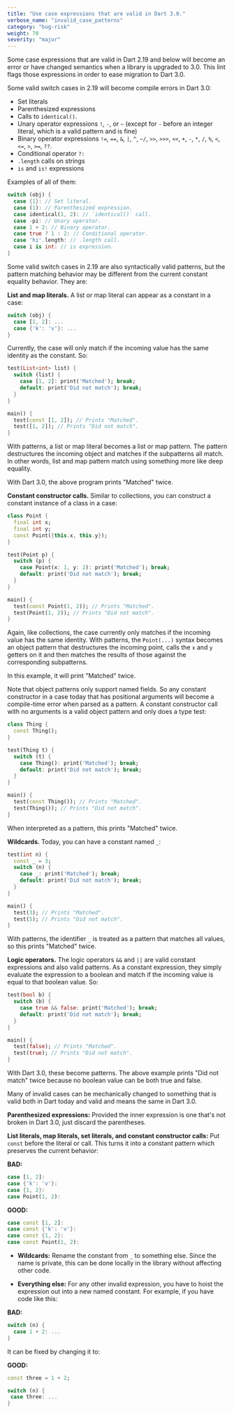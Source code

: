 ```yaml
---
title: "Use case expressions that are valid in Dart 3.0."
verbose_name: "invalid_case_patterns"
category: "bug-risk"
weight: 70
severity: "major"
---
```

Some case expressions that are valid in Dart 2.19 and below will become an error
or have changed semantics when a library is upgraded to 3.0. This lint flags
those expressions in order to ease migration to Dart 3.0.

Some valid switch cases in 2.19 will become compile errors in Dart 3.0:

* Set literals
* Parenthesized expressions
* Calls to `identical()`.
* Unary operator expressions `!`, `-`, or `~` (except for `-` before an integer
  literal, which is a valid pattern and is fine)
* Binary operator expressions `!=`, `==`, `&`, `|`, `^`, `~/`, `>>`, `>>>`,
  `<<`, `+`, `-`, `*`, `/`, `%`, `<`, `<=`, `>`, `>=`, `??`.
* Conditional operator `?:`
* `.length` calls on strings
* `is` and `is!` expressions

Examples of all of them:

```dart
switch (obj) {
  case {1}: // Set literal.
  case (1): // Parenthesized expression.
  case identical(1, 2): // `identical()` call.
  case -pi: // Unary operator.
  case 1 + 2: // Binary operator.
  case true ? 1 : 2: // Conditional operator.
  case 'hi'.length: // .length call.
  case i is int: // is expression.
}
```

Some valid switch cases in 2.19 are also syntactically valid patterns, but the
pattern matching behavior may be different from the current constant equality
behavior. They are:

**List and map literals.** A list or map literal can appear as a constant in a
case:

```dart
switch (obj) {
  case [1, 2]: ...
  case {'k': 'v'}: ...
}
```

Currently, the case will only match if the incoming value has the same identity
as the constant. So:

```dart
test(List<int> list) {
  switch (list) {
    case [1, 2]: print('Matched'); break;
    default: print('Did not match'); break;
  }
}

main() {
  test(const [1, 2]); // Prints "Matched".
  test([1, 2]); // Prints "Did not match".
}
```

With patterns, a list or map literal becomes a list or map pattern. The pattern
destructures the incoming object and matches if the subpatterns all match. In
other words, list and map pattern match using something more like deep equality.

With Dart 3.0, the above program prints "Matched" twice.

**Constant constructor calls.** Similar to collections, you can construct a
constant instance of a class in a case:

```dart
class Point {
  final int x;
  final int y;
  const Point({this.x, this.y});
}

test(Point p) {
  switch (p) {
    case Point(x: 1, y: 2): print('Matched'); break;
    default: print('Did not match'); break;
  }
}

main() {
  test(const Point(1, 2)); // Prints "Matched".
  test(Point(1, 2)); // Prints "Did not match".
}
```

Again, like collections, the case currently only matches if the incoming value
has the same identity. With patterns, the `Point(...)` syntax becomes an object
pattern that destructures the incoming point, calls the `x` and `y` getters on
it and then matches the results of those against the corresponding subpatterns.

In this example, it will print "Matched" twice.

Note that object patterns only support named fields. So any constant constructor
in a case today that has positional arguments will become a compile-time error
when parsed as a pattern. A constant constructor call with no arguments is a
valid object pattern and only does a type test:

```dart
class Thing {
  const Thing();
}

test(Thing t) {
  switch (t) {
    case Thing(): print('Matched'); break;
    default: print('Did not match'); break;
  }
}

main() {
  test(const Thing()); // Prints "Matched".
  test(Thing()); // Prints "Did not match".
}
```

When interpreted as a pattern, this prints "Matched" twice.

**Wildcards.** Today, you can have a constant named `_`:

```dart
test(int n) {
  const _ = 3;
  switch (n) {
    case _: print('Matched'); break;
    default: print('Did not match'); break;
  }
}

main() {
  test(3); // Prints "Matched".
  test(5); // Prints "Did not match".
}
```

With patterns, the identifier `_` is treated as a pattern that matches all 
values, so this prints "Matched" twice.

**Logic operators.** The logic operators `&&` and `||` are valid constant
expressions and also valid patterns. As a constant expression, they simply
evaluate the expression to a boolean and match if the incoming value is equal to
that boolean value. So:

```dart
test(bool b) {
  switch (b) {
    case true && false: print('Matched'); break;
    default: print('Did not match'); break;
  }
}

main() {
  test(false); // Prints "Matched".
  test(true); // Prints "Did not match".
}
```

With Dart 3.0, these become patterns. The above example prints "Did not match"
twice because no boolean value can be both true and false.

Many of invalid cases can be mechanically changed to something that is valid
both in Dart today and valid and means the same in Dart 3.0.

**Parenthesized expressions:** Provided the inner expression is one that's not
broken in Dart 3.0, just discard the parentheses.

**List literals, map literals, set literals, and constant constructor calls:**
Put `const` before the literal or call. This turns it into a constant pattern
which preserves the current behavior:

**BAD:**

```dart
case [1, 2]:
case {'k': 'v'}:
case {1, 2}:
case Point(1, 2):
```

**GOOD:**

```dart
case const [1, 2]:
case const {'k': 'v'}:
case const {1, 2}:
case const Point(1, 2):
```

* **Wildcards:** Rename the constant from `_` to something else. Since the name
is private, this can be done locally in the library without affecting other
code.

* **Everything else:** For any other invalid expression, you have to hoist the
expression out into a new named constant. For example, if you have code like
this:


**BAD:**

```dart
switch (n) {
  case 1 + 2: ...
}
```

It can be fixed by changing it to:

**GOOD:**

 ```dart
const three = 1 + 2;

switch (n) {
  case three: ...
}
```
